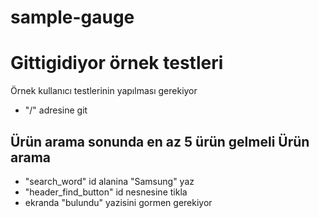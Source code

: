 # sample-gauge

Gittigidiyor örnek testleri
===========================

Örnek kullanıcı testlerinin yapılması gerekiyor

* "/" adresine git


Ürün arama sonunda en az 5 ürün gelmeli
Ürün arama
---------

* "search_word" id alanina "Samsung" yaz
* "header_find_button" id nesnesine tikla
* ekranda "bulundu" yazisini gormen gerekiyor
